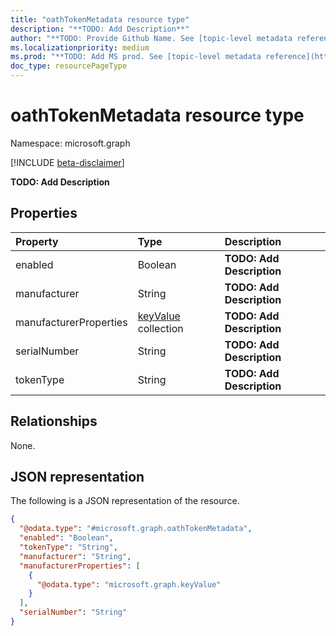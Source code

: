 ```yaml
---
title: "oathTokenMetadata resource type"
description: "**TODO: Add Description**"
author: "**TODO: Provide Github Name. See [topic-level metadata reference](https://msgo.azurewebsites.net/add/document/guidelines/metadata.html#topic-level-metadata)**"
ms.localizationpriority: medium
ms.prod: "**TODO: Add MS prod. See [topic-level metadata reference](https://msgo.azurewebsites.net/add/document/guidelines/metadata.html#topic-level-metadata)**"
doc_type: resourcePageType
---
```


# oathTokenMetadata resource type

Namespace: microsoft.graph

[!INCLUDE [beta-disclaimer](../../includes/beta-disclaimer.md)]

**TODO: Add Description**

## Properties
|Property|Type|Description|
|:---|:---|:---|
|enabled|Boolean|**TODO: Add Description**|
|manufacturer|String|**TODO: Add Description**|
|manufacturerProperties|[keyValue](../resources/keyvalue.md) collection|**TODO: Add Description**|
|serialNumber|String|**TODO: Add Description**|
|tokenType|String|**TODO: Add Description**|

## Relationships
None.

## JSON representation
The following is a JSON representation of the resource.
<!-- {
  "blockType": "resource",
  "@odata.type": "microsoft.graph.oathTokenMetadata"
}
-->
``` json
{
  "@odata.type": "#microsoft.graph.oathTokenMetadata",
  "enabled": "Boolean",
  "tokenType": "String",
  "manufacturer": "String",
  "manufacturerProperties": [
    {
      "@odata.type": "microsoft.graph.keyValue"
    }
  ],
  "serialNumber": "String"
}
```

